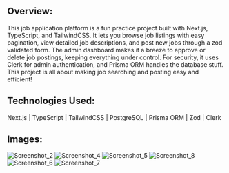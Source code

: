 ## Overview:
This job application platform is a fun practice project built with Next.js, TypeScript, and TailwindCSS. It lets you browse job listings with easy pagination, view detailed job descriptions, and post new jobs through a zod validated form. The admin dashboard makes it a breeze to approve or delete job postings, keeping everything under control. For security, it uses Clerk for admin authentication, and Prisma ORM handles the database stuff. This project is all about making job searching and posting easy and efficient!

## Technologies Used:
Next.js |
 TypeScript |
 TailwindCSS |
 PostgreSQL |
 Prisma ORM |
 Zod |
 Clerk 

## Images:

![Screenshot_2](https://github.com/user-attachments/assets/ef07c0c2-4b49-4e8f-84f0-8428b661b2da)
![Screenshot_4](https://github.com/user-attachments/assets/d90cea57-1e47-4988-b3c0-f082353e3511)
![Screenshot_5](https://github.com/user-attachments/assets/8a176e09-9055-4c0c-aacb-9ff76007f6c1)
![Screenshot_8](https://github.com/user-attachments/assets/09eaf81f-d76f-4539-ac47-f44743ef1e2e)
![Screenshot_6](https://github.com/user-attachments/assets/bf0d0573-c53c-4894-93c4-f23cacdb8cb1)
![Screenshot_7](https://github.com/user-attachments/assets/086402fd-4e62-4673-953b-0d6c2a9b5e48)

